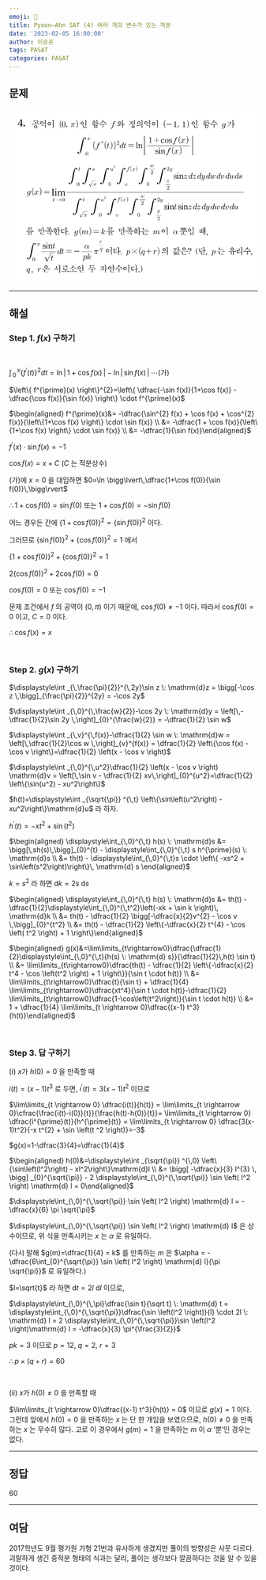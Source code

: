 ```yaml
---
emoji: 📝
title: Pyeon–Ahn SAT (4) 여러 개의 변수가 있는 적분
date: '2023-02-05 16:00:00'
author: 이승준
tags: PASAT
categories: PASAT
---
```


## 문제
![Q4.svg](Q4.svg)

- - -

## 해설
### Step 1. $f(x)$ 구하기
<br>

$\displaystyle\int_{\,0}^{\,x} \left\{ f^{\prime}(t) \right\}^{2}dt=\ln \big\lvert\, 1+\cos f(x) \,\big\rvert-\ln \big\lvert\, \sin f(x) \,\big\rvert \;\cdots \textrm{(가)}$

$\left\{ f^{\prime}(x) \right\}^{2}=\left\{ \dfrac{-\sin f(x)}{1+\cos f(x)} - \dfrac{\cos f(x)}{\sin f(x)} \right\} \cdot f^{\prime}(x)$

$\begin{aligned} f^{\prime}(x)&= -\dfrac{\sin^{2} f(x) + \cos f(x) + \cos^{2} f(x)}{\left\{1+\cos f(x) \right\} \cdot \sin f(x)} \\ &= -\dfrac{1 + \cos f(x)}{\left\{1+\cos f(x) \right\} \cdot \sin f(x)} \\ &= -\dfrac{1}{\sin f(x)}\end{aligned}$

$f^{\prime}(x) \cdot \sin f(x) = -1$

$\cos f(x) = x + C$ ($C$ 는 적분상수)

(가)에 $x=0$ 을 대입하면 $0=\ln \bigg\lvert\,\dfrac{1+\cos f(0)}{\sin f(0)}\,\bigg\rvert$

$\therefore 1 + \cos f(0) = \sin f(0)$ 또는 $1 + \cos f(0) = -\sin f(0)$

어느 경우든 간에 $\left\{1 + \cos f(0)\right\}^{2}=\left\{\sin f(0) \right\}^{2}$ 이다.

그러므로 $\left\{\sin f(0) \right\}^{2} + \left\{\cos f(0) \right\}^{2} = 1$ 에서

$\left\{1 + \cos f(0) \right\}^{2} + \left\{\cos f(0) \right\}^{2} = 1$

$2 \left\{\cos f(0) \right\}^{2} + 2 \cos f(0) = 0$

$\cos f(0) = 0$ 또는 $\cos f(0) = -1$

문제 조건에서 $f$ 의 공역이 $(0, \pi)$ 이기 때문에, $\cos f(0) \neq -1$ 이다. 따라서 $\cos f(0) = 0$ 이고, $C=0$ 이다.

$\therefore \cos f(x) = x$

<br>

### Step 2. $g(x)$ 구하기

$\displaystyle\int _{\,\frac{\pi}{2}}^{\,2y}\sin z \: \mathrm{d}z = \bigg[-\cos z \,\bigg]_{\frac{\pi}{2}}^{2y} = -\cos 2y$

$\displaystyle\int _{\,0}^{\,\frac{w}{2}}-\cos 2y \: \mathrm{d}y = \left[\,-\dfrac{1}{2}\sin 2y \,\right]_{0}^{\frac{w}{2}} = -\dfrac{1}{2} \sin w$

$\displaystyle\int _{\,v}^{\,f(x)}-\dfrac{1}{2} \sin w \: \mathrm{d}w = \left[\,\dfrac{1}{2}\cos w \,\right]_{v}^{f(x)} = \dfrac{1}{2} \left\{\cos f(x) - \cos v \right\}=\dfrac{1}{2} \left(x - \cos v \right)$

$\displaystyle\int _{\,0}^{\,u^2}\dfrac{1}{2} \left(x - \cos v \right) \mathrm{d}v = \left[\,\sin v - \dfrac{1}{2} xv\,\right]_{0}^{u^2}=\dfrac{1}{2} \left\{\sin(u^2) - xu^2\right\}$

$h(t)=\displaystyle\int _{\sqrt{\pi}} ^{\,t} \left\{\sin\left(u^2\right) - xu^2\right\}\mathrm{d}u$ 라 하자.

$h^{\prime}(t)=-x t^{2} + \sin \left(t ^2 \right)$

$\begin{aligned} \displaystyle\int_{\,0}^{\,t} h(s) \: \mathrm{d}s &= \bigg[\,sh(s)\,\bigg]_{0}^{t} - \displaystyle\int_{\,0}^{\,t} s h^{\prime}(s) \: \mathrm{d}s \\ &= th(t) - \displaystyle\int_{\,0}^{\,t}s \cdot \left\{ -xs^2 + \sin\left(s^2\right)\right\}\, \mathrm{d} s \end{aligned}$

$k=s^2$ 라 하면 $\mathrm{d} k = 2s\: \mathrm{d} s$

$\begin{aligned} \displaystyle\int_{\,0}^{\,t} h(s) \: \mathrm{d}s &= th(t) - \dfrac{1}{2}\displaystyle\int_{\,0}^{\,t^2}\left(-xk + \sin k \right)\, \mathrm{d}k  \\ &= th(t) - \dfrac{1}{2} \bigg[-\dfrac{x}{2}v^{2} - \cos v \,\bigg]_{0}^{t^2} \\ &= th(t) - \dfrac{1}{2} \left\{-\dfrac{x}{2} t^{4} - \cos \left( t^2 \right) + 1 \right\}\end{aligned}$

$\begin{aligned} g(x)&=\lim\limits_{t\rightarrow0}\dfrac{\dfrac{1}{2}\displaystyle\int_{\,0}^{\,t}{h(s) \: \mathrm{d} s}}{\dfrac{1}{2}\,h(t) \sin t} \\ &= \lim\limits_{t\rightarrow0}\dfrac{th(t) - \dfrac{1}{2} \left\{-\dfrac{x}{2} t^4 - \cos \left(t^2 \right) + 1 \right\}}{\sin t \cdot h(t)} \\ &= \lim\limits_{t\rightarrow0}\dfrac{t}{\sin t} + \dfrac{1}{4} \lim\limits_{t\rightarrow0}\dfrac{xt^4}{\sin t \cdot h(t)}-\dfrac{1}{2} \lim\limits_{t\rightarrow0}\dfrac{1-\cos\left(t^2\right)}{\sin t \cdot h(t)} \\ &= 1 + \dfrac{1}{4} \lim\limits_{t \rightarrow 0}\dfrac{(x-1) t^3}{h(t)}\end{aligned}$

<br>

### Step 3. 답 구하기

(ⅰ) $x$가 $h(0) = 0$ 을 만족할 때

$i(t) = (x-1)t^3$ 로 두면, $i^{\prime}(t) = 3(x-1)t^2$ 이므로

$\lim\limits_{t \rightarrow 0} \dfrac{i(t)}{h(t)} = \lim\limits_{t \rightarrow 0}\cfrac{\frac{i(t)-i(0)}{t}}{\frac{h(t)-h(0)}{t}}= \lim\limits_{t \rightarrow 0} \dfrac{i^{\prime}(t)}{h^{\prime}(t)} = \lim\limits_{t \rightarrow 0} \dfrac{3(x-1)t^2}{-x t^{2} + \sin \left(t ^2 \right)}=-3$

$g(x)=1-\dfrac{3}{4}=\dfrac{1}{4}$


$\begin{aligned} h(0)&=\displaystyle\int _{\sqrt{\pi}} ^{\,0} \left\{\sin\left(l^2\right) - xl^2\right\}\mathrm{d}l \\ &= \bigg[ -\dfrac{x}{3} l^{3} \, \bigg] _{0}^{\sqrt{\pi}} - 2 \displaystyle\int_{\,0}^{\,\sqrt{\pi}} \sin \left( l^2 \right) \mathrm{d} l = 0\end{aligned}$

$\displaystyle\int_{\,0}^{\,\sqrt{\pi}} \sin \left( l^2 \right) \mathrm{d} l = - \dfrac{x}{6} \pi \sqrt{\pi}$

$\displaystyle\int_{\,0}^{\,\sqrt{\pi}} \sin \left( l^2 \right) \mathrm{d} l$ 은 상수이므로, 위 식을 만족시키는 $x$ 는 $\alpha$ 로 유일하다.

(다시 말해 $g(m)=\dfrac{1}{4} = k$ 를 만족하는 $m$ 은 $\alpha = -\dfrac{6\int_{0}^{\sqrt{\pi}} \sin \left( l^2 \right) \mathrm{d} l}{\pi \sqrt{\pi}}$ 로 유일하다.)


$l=\sqrt{t}$ 라 하면 $\mathrm{d} t = 2l \: \mathrm{d} l$ 이므로,

$\displaystyle\int_{\,0}^{\,\pi}\dfrac{\sin t}{\sqrt t} \: \mathrm{d} t = \displaystyle\int_{\,0}^{\,\sqrt{\pi}}\dfrac{\sin \left(l^2 \right)}{l} \cdot 2l \: \mathrm{d} l = 2 \displaystyle\int_{\,0}^{\,\sqrt{\pi}}\sin \left(l^2 \right)\mathrm{d} l = -\dfrac{x}{3} \pi^{\frac{3}{2}}$

$pk=3$ 이므로 $p=12$, $q=2$, $r=3$

$\therefore p \times (q + r) = 60$

<br>

(ⅱ) $x$가 $h(0) \neq 0$ 을 만족할 때

$\lim\limits_{t \rightarrow 0}\dfrac{(x-1) t^3}{h(t)} = 0$ 이므로 $g(x)=1$ 이다. 그런데 앞에서 $h(0) = 0$ 을 만족하는 $x$ 는 단 한 개임을 보였으므로, $h(0) \neq 0$ 을 만족하는 $x$ 는 무수히 많다. 고로 이 경우에서 $g(m)=1$ 을 만족하는 $m$ 이 $\alpha$ ‘뿐’인 경우는 없다.




- - -

## 정답
60
- - -

## 여담
2017학년도 9월 평가원 가형 21번과 유사하게 생겼지만 풀이의 방향성은 사뭇 다르다. 괴랄하게 생긴 중적분 형태의 식과는 달리, 풀이는 생각보다 깔끔하다는 것을 알 수 있을 것이다.


```toc
```
